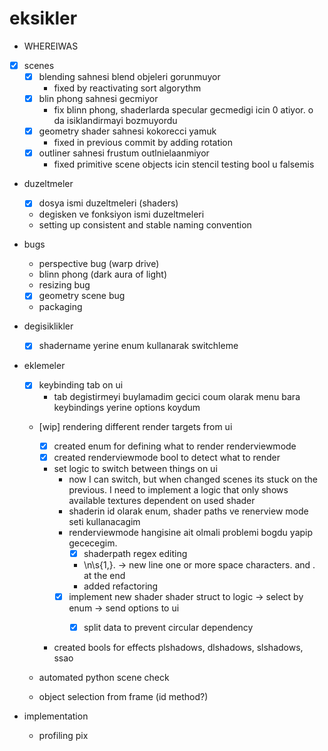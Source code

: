 # eksikler

- WHEREIWAS

- [x] scenes
    - [x] blending sahnesi blend objeleri gorunmuyor
        - fixed by reactivating sort algorythm
    - [x] blin phong sahnesi gecmiyor
        - fix blinn phong, shaderlarda specular gecmedigi icin 0 atiyor. o da isiklandirmayi bozmuyordu
    - [x] geometry shader sahnesi kokorecci yamuk
        - fixed in previous commit by adding rotation
    - [x] outliner sahnesi frustum outlnielaanmiyor
        - fixed primitive scene objects icin stencil testing bool u falsemis

- duzeltmeler
    - [x] dosya ismi duzeltmeleri (shaders)
    - degisken ve fonksiyon ismi duzeltmeleri
    - setting up consistent and stable naming convention

- bugs
    - perspective bug (warp drive)
    - blinn phong (dark aura of light)
    - resizing bug
    - [x] geometry scene bug
    - packaging

- degisiklikler
    - [x] shadername yerine enum kullanarak switchleme

- eklemeler
    - [x] keybinding tab on ui
        - tab degistirmeyi buylamadim gecici coum olarak menu bara keybindings yerine options koydum

    - [wip] rendering different render targets  from ui
        - [x] created enum for defining what to render renderviewmode
        - [x] created renderviewmode bool to detect what to render
        - set logic to switch between things on ui  
            - now I can switch, but when changed scenes its stuck on the previous. I need to implement a logic that only shows available textures dependent on used shader
            - shaderin id olarak enum, shader paths ve renerview mode seti kullanacagim
            - renderviewmode hangisine ait olmali problemi bogdu yapip gececegim.
                - [x] shaderpath regex editing
                - \n\s{1,}\. -> new line one or more space characters. and . at the end
                - added refactoring
            - [x] implement new shader shader struct to logic -> select by enum -> send options to ui
                - [x] split data to prevent circular dependency


        - created bools for effects plshadows, dlshadows, slshadows, ssao 
    
    - automated python scene check 
    
    - object selection from frame (id method?)

- implementation 
    - profiling pix